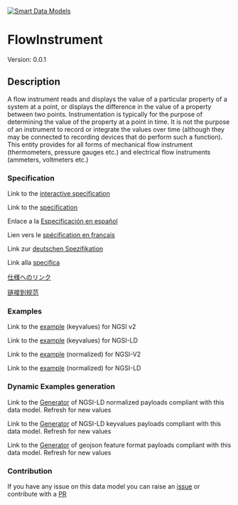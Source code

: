 [![Smart Data Models](https://smartdatamodels.org/wp-content/uploads/2022/01/SmartDataModels_logo.png "Logo")](https://smartdatamodels.org)
# FlowInstrument
Version: 0.0.1

## Description 

A flow instrument reads and displays the value of a particular property of a system at a point, or displays the difference in the value of a property between two points.  Instrumentation is typically for the purpose of determining the value of the property at a point in time. It is not the purpose of an instrument to record or integrate the values over time (although they may be connected to recording devices that do perform such a function). This entity provides for all forms of mechanical flow instrument (thermometers, pressure gauges etc.) and electrical flow instruments (ammeters, voltmeters etc.)
### Specification

Link to the [interactive specification](https://swagger.lab.fiware.org/?url=https://smart-data-models.github.io/dataModel.S4BLDG/FlowInstrument/swagger.yaml)

Link to the [specification](https://github.com/smart-data-models/dataModel.S4BLDG/blob/master/FlowInstrument/doc/spec.md)

Enlace a la [Especificación en español](https://github.com/smart-data-models/dataModel.S4BLDG/blob/master/FlowInstrument/doc/spec_ES.md)

Lien vers le [spécification en français](https://github.com/smart-data-models/dataModel.S4BLDG/blob/master/FlowInstrument/doc/spec_FR.md)

Link zur [deutschen Spezifikation](https://github.com/smart-data-models/dataModel.S4BLDG/blob/master/FlowInstrument/doc/spec_DE.md)

Link alla [specifica](https://github.com/smart-data-models/dataModel.S4BLDG/blob/master/FlowInstrument/doc/spec_IT.md)

[仕様へのリンク](https://github.com/smart-data-models/dataModel.S4BLDG/blob/master/FlowInstrument/doc/spec_JA.md)

[链接到规范](https://github.com/smart-data-models/dataModel.S4BLDG/blob/master/FlowInstrument/doc/spec_ZH.md)
### Examples

Link to the [example](https://smart-data-models.github.io/dataModel.S4BLDG/FlowInstrument/examples/example.json) (keyvalues) for NGSI v2

Link to the [example](https://smart-data-models.github.io/dataModel.S4BLDG/FlowInstrument/examples/example.jsonld) (keyvalues) for NGSI-LD

Link to the [example](https://smart-data-models.github.io/dataModel.S4BLDG/FlowInstrument/examples/example-normalized.json) (normalized) for NGSI-V2

Link to the [example](https://smart-data-models.github.io/dataModel.S4BLDG/FlowInstrument/examples/example-normalized.jsonld) (normalized) for NGSI-LD
### Dynamic Examples generation

Link to the [Generator](https://smartdatamodels.org/extra/ngsi-ld_generator.php?schemaUrl=https://raw.githubusercontent.com/smart-data-models/dataModel.S4BLDG/master/FlowInstrument/schema.json&email=info@smartdatamodels.org) of NGSI-LD normalized payloads compliant with this data model. Refresh for new values

Link to the [Generator](https://smartdatamodels.org/extra/ngsi-ld_generator_keyvalues.php?schemaUrl=https://raw.githubusercontent.com/smart-data-models/dataModel.S4BLDG/master/FlowInstrument/schema.json&email=info@smartdatamodels.org) of NGSI-LD keyvalues payloads compliant with this data model. Refresh for new values

Link to the [Generator](https://smartdatamodels.org/extra/geojson_features_generator.php?schemaUrl=https://raw.githubusercontent.com/smart-data-models/dataModel.S4BLDG/master/FlowInstrument/schema.json&email=info@smartdatamodels.org) of geojson feature format payloads compliant with this data model. Refresh for new values
### Contribution

 If you have any issue on this data model you can raise an [issue](https://github.com/smart-data-models/dataModel.S4BLDG/issues)  or contribute with a [PR](https://github.com/smart-data-models/dataModel.S4BLDG/pulls)